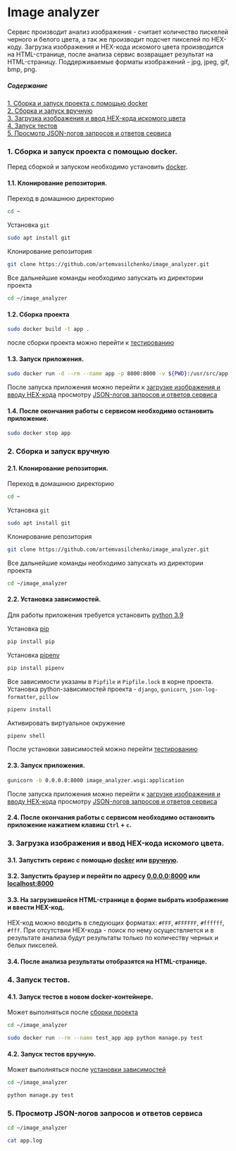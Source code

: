 Image analyzer
======
Сервис производит анализ изображения - считает количество пискелей черного и 
белого цвета, а так же производит подсчет пикселей по HEX-коду.
Загрузка изображения и HEX-кода искомого цвета производится на HTML-странице,
после анализа сервис возвращает результат на HTML-страницу.
Поддерживаемые форматы изображений - jpg, jpeg, gif, bmp, png.

##### Содержание 
[1. Сборка и запуск проекта c помощью docker](#docker)  
[2. Сборка и запуск вручную](#hand_build)  
[3. Загрузка изображения и ввод HEX-кода искомого цвета](#upload_image)  
[4. Запуск тестов](#testing)  
[5. Просмотр JSON-логов запросов и ответов сервиса](#upload_image)  

<a name="docker"><h3>1. Сборка и запуск проекта c помощью docker.</h3></a> 

Перед сборкой и запуском необходимо установить [docker](https://docs.docker.com/engine/install/ "docker").

#### 1.1. Клонирование репозитория.
Переход в домашнюю директорию
```bash
cd ~
```
Установка `git`
```bash
sudo apt install git
```
Клонирование репозитория
```bash
git clone https://github.com/artemvasilchenko/image_analyzer.git
```

Все дальнейшие команды необходимо запускать из директории проекта
```bash
cd ~/image_analyzer
```

<a name="docker_build"><h4>1.2. Сборка проекта</h4></a> 
```bash
sudo docker build -t app .
```

после сборки проекта можно перейти к [тестированию](#testing)

#### 1.3. Запуск приложения.

```bash
sudo docker run -d --rm --name app -p 8000:8000 -v ${PWD}:/usr/src/app app
```
После запуска приложения можно перейти к [загрузке изображения и вводу HEX-кода](#upload_image) 
просмотру [JSON-логов запросов и ответов сервиса](#upload_image)  

#### 1.4. После окончания работы с сервисом необходимо остановить приложение.

```bash
sudo docker stop app
```

<a name="hand_build"><h3>2. Сборка и запуск вручную</h3></a> 

#### 2.1. Клонирование репозитория.
Переход в домашнюю директорию
```bash
cd ~
```
Установка `git`
```bash
sudo apt install git
```
Клонирование репозитория
```bash
git clone https://github.com/artemvasilchenko/image_analyzer.git
```

Все дальнейшие команды необходимо запускать из директории проекта
```bash
cd ~/image_analyzer
```

<a name="requirements"><h4>2.2. Установка зависимостей.</h4></a> 

Для работы приложения требуется установить [python 3.9](https://www.python.org/downloads/release/python-390/)

Установка [pip](https://pypi.org/project/pip/)
```bash
pip install pip
```

Установка [pipenv](https://pipenv.pypa.io/en/latest/)
```bash
pip install pipenv
```

Все зависимости указаны в `Pipfile` и `Pipfile.lock` в корне проекта.  
Установка python-зависимостей проекта - `django`, `gunicorn`, `json-log-formatter`, `pillow`
```bash
pipenv install
```

Активировать виртуальное окружение
```bash
pipenv shell
```
После установки зависимостей можно перейти [тестированию](#hand_testing)

#### 2.3. Запуск приложения.

```bash
gunicorn -b 0.0.0.0:8000 image_analyzer.wsgi:application
```
После запуска приложения можно перейти к [загрузке изображения и вводу HEX-кода](#upload_image) 
просмотру [JSON-логов запросов и ответов сервиса](#upload_image)  

#### 2.4. После окончания работы с сервисом необходимо остановить приложение нажатием клавиш `Ctrl` + `c`. 

<a name="upload_image"><h3>3. Загрузка изображения и ввод HEX-кода искомого цвета.</h3></a>

#### 3.1. Запустить сервис с помощью [docker](#docker) или [вручную](#hand_build).

#### 3.2. Запустить браузер и перейти по адресу [0.0.0.0:8000](http://0.0.0.0:8000) или [localhost:8000](http://localhost:8000) 

#### 3.3. На загрузившейся HTML-странице в форме выбрать изображение и ввести HEX-код.

HEX-код можно вводить в следующих форматах: `#FFF`, `#FFFFFF`, `#ffffff`, `#fff`.
При отсутствии HEX-кода - поиск по нему осуществляется и в результате анализа
будут результаты только по количеству черных и белых пикселей.

#### 3.4. После анализа результаты отобразятся на HTML-странице.

<a name="testing"><h3>4. Запуск тестов.</h3></a>
<a name="docker_testing"><h4>4.1. Запуск тестов в новом docker-контейнере.</h4></a>
Может выполняться после [сборки проекта](#docker_build)
```bash
cd ~/image_analyzer
```

```bash
sudo docker run --rm --name test_app app python manage.py test
```

<a name="hand_testing"><h4>4.2. Запуск тестов вручную.</h4></a>
Может выполняться после [установки зависимостей](#requirements)
```bash
cd ~/image_analyzer
```

```bash
python manage.py test
```

<a name="logging"><h3>5. Просмотр JSON-логов запросов и ответов сервиса</h3></a>

```bash
cd ~/image_analyzer
```
```bash
cat app.log
```